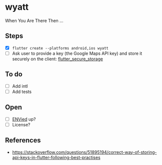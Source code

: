 # wyatt

When
You
Are
There
Then ...

## Steps

- [x] `flutter create --platforms android,ios wyatt`
- [ ] Ask user to provide a key (the Google Maps API key) and store it securely on the client: [flutter_secure_storage](https://pub.dev/packages/flutter_secure_storage)

## To do

- [ ] Add intl
- [ ] Add tests

## Open

- [ ] [ENVied](https://codewithandrea.com/articles/flutter-api-keys-dart-define-env-files/#enter-envied) up?
- [ ] License?

## References

- https://stackoverflow.com/questions/51895194/correct-way-of-storing-api-keys-in-flutter-following-best-practises
